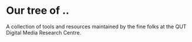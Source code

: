 # Our tree of ..

A collection of tools and resources maintained by the fine folks at the QUT Digital Media Research Centre.
